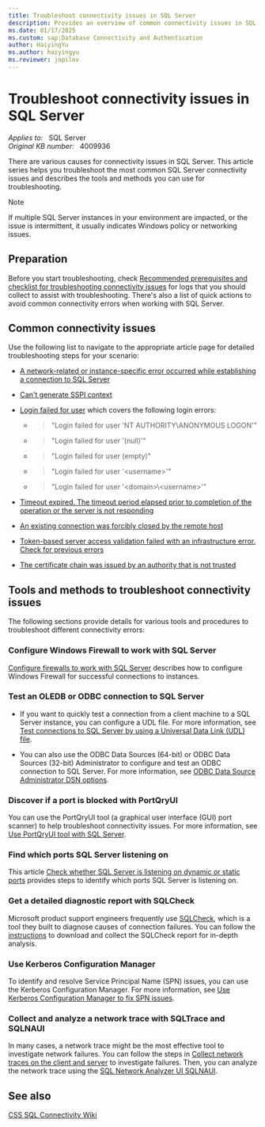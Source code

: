 ```yaml
---
title: Troubleshoot connectivity issues in SQL Server
description: Provides an overview of common connectivity issues in SQL Server and describes the tools to troubleshoot the issues.
ms.date: 01/17/2025
ms.custom: sap:Database Connectivity and Authentication
author: HaiyingYu
ms.author: haiyingyu
ms.reviewer: jopilov
---
```

# Troubleshoot connectivity issues in SQL Server

_Applies to:_ &nbsp; SQL Server  
_Original KB number:_ &nbsp; 4009936

There are various causes for connectivity issues in SQL Server. This article series helps you troubleshoot the most common SQL Server connectivity issues and describes the tools and methods you can use for troubleshooting.

> [!NOTE]
> If multiple SQL Server instances in your environment are impacted, or the issue is intermittent, it usually indicates Windows policy or networking issues. 

## Preparation

Before you start troubleshooting, check [Recommended prerequisites and checklist for troubleshooting connectivity issues](../connect/resolve-connectivity-errors-checklist.md) for logs that you should collect to assist with troubleshooting. There's also a list of quick actions to avoid common connectivity errors when working with SQL Server.

## Common connectivity issues

Use the following list to navigate to the appropriate article page for detailed troubleshooting steps for your scenario:

- [A network-related or instance-specific error occurred while establishing a connection to SQL Server](../connect/network-related-or-instance-specific-error-occurred-while-establishing-connection.md)

- [Can't generate SSPI context](cannot-generate-sspi-context-error.md)

- [Login failed for user](/sql/relational-databases/errors-events/mssqlserver-18456-database-engine-error?context=/troubleshoot/sql/context/context) which covers the following login errors:

  - > "Login failed for user 'NT AUTHORITY\ANONYMOUS LOGON'"
  - > "Login failed for user '(null)'"
  - > "Login failed for user (empty)"
  - > "Login failed for user '\<username\>'"
  - > "Login failed for user '\<domain>\\\<username>'"

- [Timeout expired. The timeout period elapsed prior to completion of the operation or the server is not responding](../connect/timeout-expired-error.md)

- [An existing connection was forcibly closed by the remote host](../connect/tls-exist-connection-closed.md)

- [Token-based server access validation failed with an infrastructure error. Check for previous errors](../connect/cannot-connect-remotely.md)

- [The certificate chain was issued by an authority that is not trusted](../connect/error-message-when-you-connect.md)

## Tools and methods to troubleshoot connectivity issues

The following sections provide details for various tools and procedures to troubleshoot different connectivity errors:

### Configure Windows Firewall to work with SQL Server

[Configure firewalls to work with SQL Server](/sql/sql-server/install/configure-the-windows-firewall-to-allow-sql-server-access?context=/troubleshoot/sql/context/context) describes how to configure Windows Firewall for successful connections to instances.

### Test an OLEDB or ODBC connection to SQL Server

- If you want to quickly test a connection from a client machine to a SQL Server instance, you can configure a UDL file. For more information, see [Test connections to SQL Server by using a Universal Data Link (UDL) file](../connect/test-oledb-connectivity-use-udl-file.md).

- You can also use the ODBC Data Sources (64-bit) or ODBC Data Sources (32-bit) Administrator to configure and test an ODBC connection to SQL Server. For more information, see [ODBC Data Source Administrator DSN options](/sql/connect/odbc/windows/odbc-administrator-dsn-creation#create-a-new-data-source-to-sql-server---screen-1).

### Discover if a port is blocked with PortQryUI

You can use the PortQryUI tool (a graphical user interface (GUI) port scanner) to help troubleshoot connectivity issues. For more information, see [Use PortQryUI tool with SQL Server](using-portqrytool-sqlserver.md).

### Find which ports SQL Server listening on

This article [Check whether SQL Server is listening on dynamic or static ports](../connect/static-or-dynamic-port-config.md) provides steps to identify which ports SQL Server is listening on.

### Get a detailed diagnostic report with SQLCheck

Microsoft product support engineers frequently use [SQLCheck](https://github.com/microsoft/CSS_SQL_Networking_Tools/wiki/SQLCHECK), which is a tool they built to diagnose causes of connection failures. You can follow the [instructions](https://github.com/microsoft/CSS_SQL_Networking_Tools/wiki/SQLCHECK) to download and collect the SQLCheck report for in-depth analysis. 

### Use Kerberos Configuration Manager

To identify and resolve Service Principal Name (SPN) issues, you can use the Kerberos Configuration Manager. For more information, see 
[Use Kerberos Configuration Manager to fix SPN issues](../connect/cannot-generate-sspi-context-error.md#fix-the-error-with-kerberos-configuration-manager-recommended).

### Collect and analyze a network trace with SQLTrace and SQLNAUI

In many cases, a network trace might be the most effective tool to investigate network failures. You can follow the steps in [Collect network traces on the client and server](intermittent-periodic-network-issue.md#collect-network-traces-on-the-client-and-server) to investigate failures. Then, you can analyze the network trace using the [SQL Network Analyzer UI SQLNAUI](https://github.com/microsoft/CSS_SQL_Networking_Tools/wiki/SQLNAUI).


## See also

[CSS SQL Connectivity Wiki](https://github.com/microsoft/CSS_SQL_Networking_Tools/wiki/SSPICLIENT)
